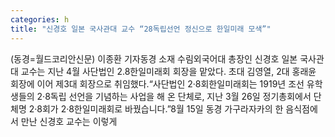 ```yaml
---
categories: h
title: "신경호 일본 국사관대 교수 “28독립선언 정신으로 한일미래 모색”"
---
```

(동경=월드코리안신문) 이종환 기자동경 소재 수림외국어대 총장인 신경호 일본 국사관대 교수는 지난 4월 사단법인 2.8한일미래회 회장을 맡았다. 초대 김영열, 2대 홍래윤 회장에 이어 제3대 회장으로 취임했다.&ldquo;사단법인 2&middot;8회한일미래회는 1919년 조선 유학생들의 2&middot;8독립 선언을 기념하는 사업을 해 온 단체로, 지난 3월 26일 정기총회에서 단체명 2&middot;8회가 2&middot;8한일미래회로 바꿨습니다.&rdquo;8월 15일 동경 가구라자카의 한 음식점에서 만난 신경호 교수는 이렇게
